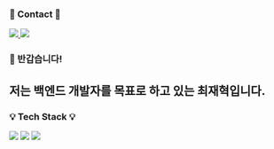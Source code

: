 ### :email: Contact :email:
<a href="https://easyhomputer.tistory.com">
  <img src="https://img.shields.io/badge/Tistory-000000?style=for-the-badge&logo=Tistory&logoColor=white"> 
</a>
<a href="mailto:dlwlgh1254@gmail.com">
  <img src="https://img.shields.io/badge/Gmail-EA4335?style=for-the-badge&logo=Gmail&logoColor=white"> 
</a>

### :raising_hand: 반갑습니다! 
## 저는 백엔드 개발자를 목표로 하고 있는 최재혁입니다.

### :bulb: Tech Stack :bulb:
<a> 
  <img src="https://img.shields.io/badge/java-007396?style=for-the-badge&logo=OpenJDK&logoColor=white">
</a>
<a> 
  <img src="https://img.shields.io/badge/springboot-6DB33F?style=for-the-badge&logo=springboot&logoColor=white">
</a>
<a>
  <img src="https://img.shields.io/badge/MariaDB-003545?style=for-the-badge&logo=mariadb&logoColor=white">
</a>

